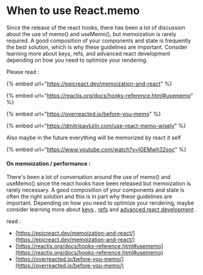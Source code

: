 # When to use React.memo

Since the release of the react hooks, there has been a lot of discussion about the use of memo() and useMemo(), but memoization is rarely required. A good composition of your components and state is frequently the best solution, which is why these guidelines are important. Consider learning more about keys, refs, and advanced react development depending on how you need to optimize your rendering.

Please read :

{% embed url="https://epicreact.dev/memoization-and-react" %}

{% embed url="https://reactjs.org/docs/hooks-reference.html#usememo" %}

{% embed url="https://overreacted.io/before-you-memo" %}

{% embed url="https://dmitripavlutin.com/use-react-memo-wisely" %}



Also maybe in the future everything will be memorized by react it self &#x20;

{% embed url="https://www.youtube.com/watch?v=lGEMwh32soc" %}

#### On memoization / performance :

There's been a lot of conversation around the use of memo() and useMemo() since the react hooks have been released but memoization is rarely necessary. A good composition of your components and state is often the right solution and this is in part why these guidelines are important. Depending on how you need to optimize your rendering, maybe consider learning more about [keys](https://reactjs.org/docs/lists-and-keys.html#keys) , [refs](https://reactjs.org/docs/forwarding-refs.html#gatsby-focus-wrapper) and [advanced react development](https://reactjs.org/docs/optimizing-performance.html) .

read :

* [https://epicreact.dev/memoization-and-react/](https://epicreact.dev/memoization-and-react/)
* [https://reactjs.org/docs/hooks-reference.html#usememo](https://reactjs.org/docs/hooks-reference.html#usememo)
* [https://overreacted.io/before-you-memo/](https://overreacted.io/before-you-memo/)
